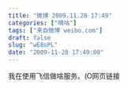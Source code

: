 ```yaml
---
title: "微博 2009.11.28 17:49"
categories: ["嘀咕"]
tags: ["来自微博 weibo.com"]
draft: false
slug: "wE8sPL"
date: "2009-11-28 17:49:00"
---
```


<p>我在使用飞信做啥服务。(O网页链接 　 ​​​​</p>
